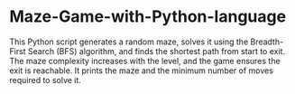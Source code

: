 # Maze-Game-with-Python-language
This Python script generates a random maze, solves it using the Breadth-First Search (BFS) algorithm, and finds the shortest path from start to exit. The maze complexity increases with the level, and the game ensures the exit is reachable. It prints the maze and the minimum number of moves required to solve it.
